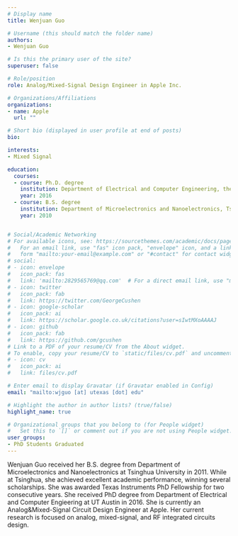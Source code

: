 ```yaml
---
# Display name
title: Wenjuan Guo

# Username (this should match the folder name)
authors:
- Wenjuan Guo

# Is this the primary user of the site?
superuser: false

# Role/position
role: Analog/Mixed-Signal Design Engineer in Apple Inc.

# Organizations/Affiliations
organizations:
- name: Apple
  url: ""

# Short bio (displayed in user profile at end of posts)
bio:

interests:
- Mixed Signal

education:
  courses:
  - course: Ph.D. degree
    institution: Department of Electrical and Computer Engineering, the University of Texas at Austin, Austin, TX, USA
    year: 2016
  - course: B.S. degree
    institution: Department of Microelectronics and Nanoelectronics, Tsinghua University, Beijing, China
    year: 2010


# Social/Academic Networking
# For available icons, see: https://sourcethemes.com/academic/docs/page-builder/#icons
#   For an email link, use "fas" icon pack, "envelope" icon, and a link in the
#   form "mailto:your-email@example.com" or "#contact" for contact widget.
# social:
# - icon: envelope
#   icon_pack: fas
#   link: 'mailto:2829565769@qq.com'  # For a direct email link, use "mailto:test@example.org".
# - icon: twitter
#   icon_pack: fab
#   link: https://twitter.com/GeorgeCushen
# - icon: google-scholar
#   icon_pack: ai
#   link: https://scholar.google.co.uk/citations?user=sIwtMXoAAAAJ
# - icon: github
#   icon_pack: fab
#   link: https://github.com/gcushen
# Link to a PDF of your resume/CV from the About widget.
# To enable, copy your resume/CV to `static/files/cv.pdf` and uncomment the lines below.
# - icon: cv
#   icon_pack: ai
#   link: files/cv.pdf

# Enter email to display Gravatar (if Gravatar enabled in Config)
email: "mailto:wjguo [at] utexas [dot] edu"

# Highlight the author in author lists? (true/false)
highlight_name: true

# Organizational groups that you belong to (for People widget)
#   Set this to `[]` or comment out if you are not using People widget.
user_groups:
- PhD Students Graduated
---
```


Wenjuan Guo received her B.S. degree from Department of Microelectronics and Nanoelectronics at Tsinghua University in 2011. While at Tsinghua, she achieved excellent academic performance, winning several scholarships. She was awarded Texas Instruments PhD Fellowship for two consecutive years. She received PhD degree from Department of Electrical and Computer Engieering at UT Austin in 2016. She is currently an Analog&Mixed-Signal Circuit Design Engineer at Apple. Her current research is focused on analog, mixed-signal, and RF integrated circuits design.